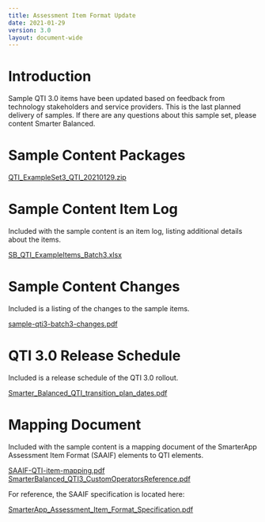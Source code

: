 ```yaml
---
title: Assessment Item Format Update
date: 2021-01-29
version: 3.0
layout: document-wide
---
```


# Introduction

Sample QTI 3.0 items have been updated based on feedback from technology stakeholders and service providers. This is the last planned delivery of samples. If there are any questions about this sample set, please content Smarter Balanced.

# Sample Content Packages

[QTI_ExampleSet3_QTI_20210129.zip](http://www.smarterapp.org/documents/QTI_ExampleSet3_QTI_20210129.zip)  

# Sample Content Item Log

Included with the sample content is an item log, listing additional details about the items. 

[SB_QTI_ExampleItems_Batch3.xlsx](http://www.smarterapp.org/documents/SB_QTI_ExampleItems_Batch3.xlsx)


# Sample Content Changes

Included is a listing of the changes to the sample items. 

[sample-qti3-batch3-changes.pdf](http://www.smarterapp.org/documents/sample-qti3-batch3-changes.pdf)


# QTI 3.0 Release Schedule

Included is a release schedule of the QTI 3.0 rollout. 

[Smarter_Balanced_QTI_transition_plan_dates.pdf](http://www.smarterapp.org/documents/Smarter_Balanced_QTI_transition_plan_dates.pdf)


# Mapping Document

Included with the sample content is a mapping document of the SmarterApp Assessment Item Format (SAAIF) elements to QTI elements. 

[SAAIF-QTI-item-mapping.pdf](http://www.smarterapp.org/documents/SAAIF-QTI-item-mapping.pdf)  
[SmarterBalanced_QTI3_CustomOperatorsReference.pdf](http://www.smarterapp.org/documents/SmarterBalanced_QTI3_CustomOperatorsReference.pdf)

For reference, the SAAIF specification is located here:

[SmarterApp_Assessment_Item_Format_Specification.pdf](http://www.smarterapp.org/documents/SmarterApp_Assessment_Item_Format_Specification.pdf)

